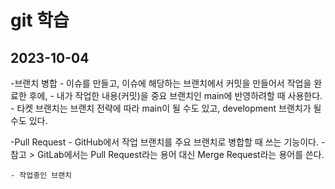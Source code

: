 # git 학습

## 2023-10-04
-브랜치 병합
    - 이슈를 만들고, 이슈에 해당하는 브랜치에서 커밋을 만들어서 작업을 완료한 후에,
    - 내가 작업한 내용(커밋)을 중요 브랜치인 main에 반영하려할 때 사용한다.
        - 타켓 브랜치는 브랜치 전략에 따라 main이 될 수도 있고, development 브랜치가 될 수도 있다.

-Pull Request
    - GitHub에서 작업 브랜치를 주요 브랜치로 병합할 때 쓰는 기능이다.
    - 참고 > GitLab에서는 Pull Request라는 용어 대신 Merge Request라는 용어를 쓴다.


    - 작업중인 브랜치